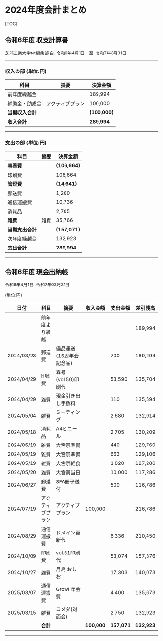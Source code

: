 # 2024年度会計まとめ

[TOC]



## 令和6年度 収支計算書

芝浦工業大学tot編集部
 自. 令和6年4月1日　至. 令和7年3月31日

------

### 収入の部 (単位:円)

| 科目             | 摘要             | 決算金額      |
| ---------------- | ---------------- | ------------- |
| 前年度繰越金     |                  | 189,994       |
| 補助金・助成金   | アクティブプラン | 100,000       |
| **当期収入合計** |                  | **(100,000)** |
| **収入合計**     |                  | **289,994**   |

------

### 支出の部 (単位:円)

| 科目             | 摘要 | 決算金額      |
| ---------------- | ---- | ------------- |
| **事業費**       |      | **(106,664)** |
| 印刷費           |      | 106,664       |
| **管理費**       |      | **(14,641)**  |
| 郵送費           |      | 1,200         |
| 通信運搬費       |      | 10,736        |
| 消耗品           |      | 2,705         |
| **雑費**         | 雑費 | 35,766        |
| **当期支出合計** |      | **(157,071)** |
| 次年度繰越金     |      | 132,923       |
| **支出合計**     |      | **289,994**   |

------

## 令和6年度 現金出納帳

令和6年4月1日~令和7年03月31日

(単位:円)

| 日付       | 科目             | 摘要                     | 収入金額    | 支出金額    | 差引残高    |
| ---------- | ---------------- | ------------------------ | ----------- | ----------- | ----------- |
|            | 前年度より繰越   |                          |             |             | 189,994     |
| 2024/03/23 | 郵送費           | 備品運送(15周年会記念品) |             | 700         | 189,294     |
| 2024/04/29 | 印刷費           | 春号(vol.50)印刷代       |             | 53,590      | 135,704     |
| 2024/04/29 | 雑費             | 現金引き出し手数料       |             | 110         | 135,594     |
| 2024/05/04 | 雑費             | ミーティング             |             | 2,680       | 132,914     |
| 2024/05/18 | 消耗品           | A4ビニール               |             | 2,705       | 130,209     |
| 2024/05/19 | 雑費             | 大宮祭準備               |             | 440         | 129,769     |
| 2024/05/19 | 雑費             | 大宮祭準備               |             | 663         | 129,106     |
| 2024/05/19 | 雑費             | 大宮祭軽食               |             | 1,820       | 127,286     |
| 2024/05/20 | 雑費             | 大宮祭当日               |             | 10,000      | 117,286     |
| 2024/06/27 | 郵送費           | SFA冊子送付              |             | 500         | 116,786     |
| 2024/07/19 | アクティブプラン | アクティブプラン         | 100,000     |             | 216,786     |
| 2024/08/29 | 通信運搬費       | ドメイン更新代           |             | 6,336       | 210,450     |
| 2024/10/09 | 印刷費           | vol.51印刷代             |             | 53,074      | 157,376     |
| 2024/10/27 | 雑費             | 月島 おしお              |             | 17,303      | 140,073     |
| 2025/03/07 | 通信運搬費       | Growi 年会費             |             | 4,400       | 135,673     |
| 2025/03/15 | 雑費             | コメダ(対面会)           |             | 2,750       | 132,923     |
|            | **合計**         |                          | **100,000** | **157,071** | **132,923** |

------

